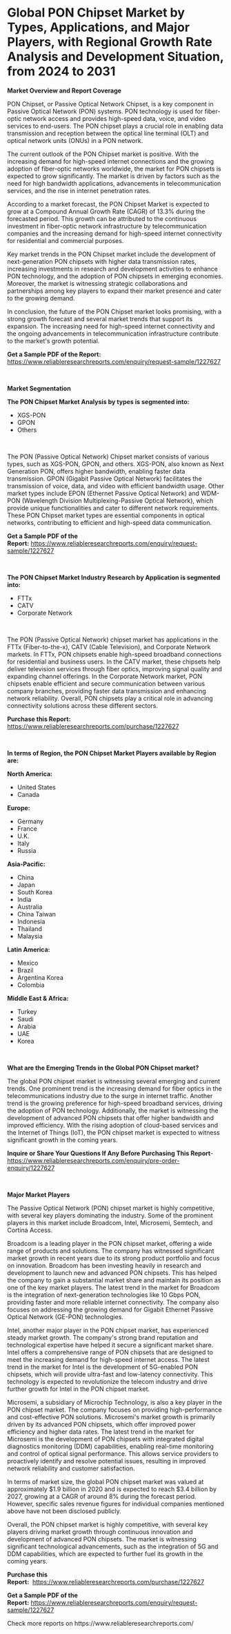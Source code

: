 <p><h1>Global PON Chipset Market by Types, Applications, and Major Players, with Regional Growth Rate Analysis and Development Situation, from 2024 to 2031</h1></p><p><strong>Market Overview and Report Coverage</strong></p>
<p><p>PON Chipset, or Passive Optical Network Chipset, is a key component in Passive Optical Network (PON) systems. PON technology is used for fiber-optic network access and provides high-speed data, voice, and video services to end-users. The PON chipset plays a crucial role in enabling data transmission and reception between the optical line terminal (OLT) and optical network units (ONUs) in a PON network.</p><p>The current outlook of the PON Chipset market is positive. With the increasing demand for high-speed internet connections and the growing adoption of fiber-optic networks worldwide, the market for PON chipsets is expected to grow significantly. The market is driven by factors such as the need for high bandwidth applications, advancements in telecommunication services, and the rise in internet penetration rates.</p><p>According to a market forecast, the PON Chipset Market is expected to grow at a Compound Annual Growth Rate (CAGR) of 13.3% during the forecasted period. This growth can be attributed to the continuous investment in fiber-optic network infrastructure by telecommunication companies and the increasing demand for high-speed internet connectivity for residential and commercial purposes.</p><p>Key market trends in the PON Chipset market include the development of next-generation PON chipsets with higher data transmission rates, increasing investments in research and development activities to enhance PON technology, and the adoption of PON chipsets in emerging economies. Moreover, the market is witnessing strategic collaborations and partnerships among key players to expand their market presence and cater to the growing demand.</p><p>In conclusion, the future of the PON Chipset market looks promising, with a strong growth forecast and several market trends that support its expansion. The increasing need for high-speed internet connectivity and the ongoing advancements in telecommunication infrastructure contribute to the market's growth potential.</p></p>
<p><strong>Get a Sample PDF of the Report:</strong> <a href="https://www.reliableresearchreports.com/enquiry/request-sample/1227627">https://www.reliableresearchreports.com/enquiry/request-sample/1227627</a></p>
<p>&nbsp;</p>
<p><strong>Market Segmentation</strong></p>
<p><strong>The PON Chipset Market Analysis by types is segmented into:</strong></p>
<p><ul><li>XGS-PON</li><li>GPON</li><li>Others</li></ul></p>
<p>&nbsp;</p>
<p><p>The PON (Passive Optical Network) Chipset market consists of various types, such as XGS-PON, GPON, and others. XGS-PON, also known as Next Generation PON, offers higher bandwidth, enabling faster data transmission. GPON (Gigabit Passive Optical Network) facilitates the transmission of voice, data, and video with efficient bandwidth usage. Other market types include EPON (Ethernet Passive Optical Network) and WDM-PON (Wavelength Division Multiplexing-Passive Optical Network), which provide unique functionalities and cater to different network requirements. These PON Chipset market types are essential components in optical networks, contributing to efficient and high-speed data communication.</p></p>
<p><strong>Get a Sample PDF of the Report:</strong>&nbsp;<a href="https://www.reliableresearchreports.com/enquiry/request-sample/1227627">https://www.reliableresearchreports.com/enquiry/request-sample/1227627</a></p>
<p>&nbsp;</p>
<p><strong>The PON Chipset Market Industry Research by Application is segmented into:</strong></p>
<p><ul><li>FTTx</li><li>CATV</li><li>Corporate Network</li></ul></p>
<p>&nbsp;</p>
<p><p>The PON (Passive Optical Network) chipset market has applications in the FTTx (Fiber-to-the-x), CATV (Cable Television), and Corporate Network markets. In FTTx, PON chipsets enable high-speed broadband connections for residential and business users. In the CATV market, these chipsets help deliver television services through fiber optics, improving signal quality and expanding channel offerings. In the Corporate Network market, PON chipsets enable efficient and secure communication between various company branches, providing faster data transmission and enhancing network reliability. Overall, PON chipsets play a critical role in advancing connectivity solutions across these different sectors.</p></p>
<p><strong>Purchase this Report:</strong>&nbsp; <a href="https://www.reliableresearchreports.com/purchase/1227627">https://www.reliableresearchreports.com/purchase/1227627</a></p>
<p>&nbsp;</p>
<p><strong>In terms of Region, the PON Chipset Market Players available by Region are:</strong></p>
<p>
    <p> <strong> North America: </strong>
        <ul>
            <li>United States</li>
            <li>Canada</li>
        </ul>
        </p> 
    <p> <strong> Europe: </strong>
        <ul>
            <li>Germany</li>
            <li>France</li>
            <li>U.K.</li>
            <li>Italy</li>
            <li>Russia</li>
        </ul>
        </p> 
    <p> <strong> Asia-Pacific: </strong>
        <ul>
            <li>China</li>
            <li>Japan</li>
            <li>South Korea</li>
            <li>India</li>
            <li>Australia</li>
            <li>China Taiwan</li>
            <li>Indonesia</li>
            <li>Thailand</li>
            <li>Malaysia</li>
        </ul>
        </p> 
    <p> <strong> Latin America: </strong>
        <ul>
            <li>Mexico</li>
            <li>Brazil</li>
            <li>Argentina Korea</li>
            <li>Colombia</li>
        </ul>
        </p> 
    <p> <strong> Middle East & Africa: </strong>
        <ul>
            <li>Turkey</li>
            <li>Saudi</li>
            <li>Arabia</li>
            <li>UAE</li>
            <li>Korea</li>
        </ul>
    </p>
    </p>
<p>&nbsp;</p>
<p><strong>What are the Emerging Trends in the Global PON Chipset market?</strong></p>
<p><p>The global PON chipset market is witnessing several emerging and current trends. One prominent trend is the increasing demand for fiber optics in the telecommunications industry due to the surge in internet traffic. Another trend is the growing preference for high-speed broadband services, driving the adoption of PON technology. Additionally, the market is witnessing the development of advanced PON chipsets that offer higher bandwidth and improved efficiency. With the rising adoption of cloud-based services and the Internet of Things (IoT), the PON chipset market is expected to witness significant growth in the coming years.</p></p>
<p><strong>Inquire or Share Your Questions If Any Before Purchasing This Report</strong>- <a href="https://www.reliableresearchreports.com/enquiry/pre-order-enquiry/1227627">https://www.reliableresearchreports.com/enquiry/pre-order-enquiry/1227627</a></p>
<p>&nbsp;</p>
<p><strong>Major Market Players</strong></p>
<p><p>The Passive Optical Network (PON) chipset market is highly competitive, with several key players dominating the industry. Some of the prominent players in this market include Broadcom, Intel, Microsemi, Semtech, and Cortina Access.</p><p>Broadcom is a leading player in the PON chipset market, offering a wide range of products and solutions. The company has witnessed significant market growth in recent years due to its strong product portfolio and focus on innovation. Broadcom has been investing heavily in research and development to launch new and advanced PON chipsets. This has helped the company to gain a substantial market share and maintain its position as one of the key market players. The latest trend in the market for Broadcom is the integration of next-generation technologies like 10 Gbps PON, providing faster and more reliable internet connectivity. The company also focuses on addressing the growing demand for Gigabit Ethernet Passive Optical Network (GE-PON) technologies.</p><p>Intel, another major player in the PON chipset market, has experienced steady market growth. The company's strong brand reputation and technological expertise have helped it secure a significant market share. Intel offers a comprehensive range of PON chipsets that are designed to meet the increasing demand for high-speed internet access. The latest trend in the market for Intel is the development of 5G-enabled PON chipsets, which will provide ultra-fast and low-latency connectivity. This technology is expected to revolutionize the telecom industry and drive further growth for Intel in the PON chipset market.</p><p>Microsemi, a subsidiary of Microchip Technology, is also a key player in the PON chipset market. The company focuses on providing high-performance and cost-effective PON solutions. Microsemi's market growth is primarily driven by its advanced PON chipsets, which offer improved power efficiency and higher data rates. The latest trend in the market for Microsemi is the development of PON chipsets with integrated digital diagnostics monitoring (DDM) capabilities, enabling real-time monitoring and control of optical signal performance. This allows service providers to proactively identify and resolve potential issues, resulting in improved network reliability and customer satisfaction.</p><p>In terms of market size, the global PON chipset market was valued at approximately $1.9 billion in 2020 and is expected to reach $3.4 billion by 2027, growing at a CAGR of around 8% during the forecast period. However, specific sales revenue figures for individual companies mentioned above have not been disclosed publicly.</p><p>Overall, the PON chipset market is highly competitive, with several key players driving market growth through continuous innovation and development of advanced PON chipsets. The market is witnessing significant technological advancements, such as the integration of 5G and DDM capabilities, which are expected to further fuel its growth in the coming years.</p></p>
<p><strong>Purchase this Report:</strong>&nbsp;&nbsp;<a href="https://www.reliableresearchreports.com/purchase/1227627">https://www.reliableresearchreports.com/purchase/1227627</a></p>
<p></p>
<p><strong>Get a Sample PDF of the Report:</strong>&nbsp;<a href="https://www.reliableresearchreports.com/enquiry/request-sample/1227627">https://www.reliableresearchreports.com/enquiry/request-sample/1227627</a></p>
<p>Check more reports on https://www.reliableresearchreports.com/</p>